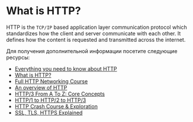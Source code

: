 # What is HTTP?

HTTP is the `TCP/IP` based application layer communication protocol which standardizes how the client and server communicate with each other. It defines how the content is requested and transmitted across the internet.

Для получения дополнительной информации посетите следующие ресурсы:

- [Everything you need to know about HTTP](https://cs.fyi/guide/http-in-depth)
- [What is HTTP?](https://www.cloudflare.com/en-gb/learning/ddos/glossary/hypertext-transfer-protocol-http/)
- [Full HTTP Networking Course](https://www.youtube.com/watch?v=2JYT5f2isg4)
- [An overview of HTTP](https://developer.mozilla.org/en-US/docs/Web/HTTP/Overview)
- [HTTP/3 From A To Z: Core Concepts](https://www.smashingmagazine.com/2021/08/http3-core-concepts-part1/)
- [HTTP/1 to HTTP/2 to HTTP/3](https://www.youtube.com/watch?v=a-sBfyiXysI)
- [HTTP Crash Course & Exploration](https://www.youtube.com/watch?v=iYM2zFP3Zn0)
- [SSL, TLS, HTTPS Explained](https://www.youtube.com/watch?v=j9QmMEWmcfo)
